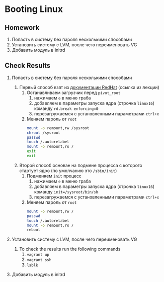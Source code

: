 # Booting Linux

## Homework
1. Попасть в систему без пароля несколькими способами
1. Установить систему с LVM, после чего переименовать VG
1. Добавить модуль в initrd

## Check Results
1. Попасть в систему без пароля несколькими способами
    1. Первый способ взят из [документации RedHat](https://access.redhat.com/documentation/en-us/red_hat_enterprise_linux/7/html/system_administrators_guide/sec-terminal_menu_editing_during_boot#sec-Changing_and_Resetting_the_Root_Password) (ссылка из лекции)
        1. Останавливаем загрузчик перед `pivot_root`
            1. нажимаем `e` в меню граба
            1. добавляем в параметры запуска ядра (строчка `linux16`) команду `rd.break enforcing=0`
            1. перезагружаемся с установленными параметрами `ctrl+x`
        1. Меняем пароль от `root`
            ```bash
            mount -o remount,rw /sysroot
            chroot /sysroot
            passwd
            touch /.autorelabel
            mount -o remount,ro /
            exit
            exit
            ```
    1. Второй способ основан на подмене процесса с которого стартует ядро (по умолчанию это `/sbin/init`)
        1. Подменяем `init` процесс
            1. нажимаем `e` в меню граба
            1. добавляем в параметры запуска ядра (строчка `linux16`) команду `init=/sysroot/bin/sh`
            1. перезагружаемся с установленными параметрами `ctrl+x`
        1. Меняем пароль от `root`
            ```bash
            mount -o remount,rw /
            passwd
            touch /.autorelabel
            mount -o remount,ro /
            reboot
            ```

1. Установить систему с LVM, после чего переименовать VG
    1. To check the results run the following commands
        1. `vagrant up`
        1. `vagrant ssh`
        1. `lsblk`

1. Добавить модуль в initrd

